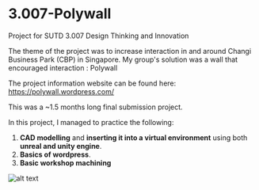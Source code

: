 # 3.007-Polywall

Project for SUTD 3.007 Design Thinking and Innovation 

The theme of the project was to increase interaction in and around Changi Business Park (CBP) in Singapore.
My group's solution was a wall that encouraged interaction : Polywall

The project information website can be found here: https://polywall.wordpress.com/

This was a ~1.5 months long final submission project.

In this project, I managed to practice the following:
1. **CAD modelling** and **inserting it into a virtual environment** using both **unreal and unity engine**.
2. **Basics of wordpress**.
3. **Basic workshop machining**

![alt text](https://i.imgur.com/7gGijgn.jpg)
